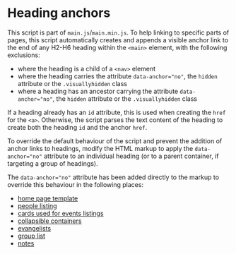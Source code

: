 # Heading anchors

This script is part of `main.js`/`main.min.js`. To help linking to specific parts of pages, this script automatically creates and appends a visible anchor link to the end of any H2-H6 heading within the `<main>` element, with the following exclusions:

- where the heading is a child of a `<nav>` element
- where the heading carries the attribute `data-anchor="no"`, the `hidden` attribute or the `.visuallyhidden` class
- where a heading has an ancestor carrying the attribute `data-anchor="no"`, the `hidden` attribute or the `.visuallyhidden` class

If a heading already has an `id` attribute, this is used when creating the `href` for the `<a>`. Otherwise, the script parses the text content of the heading to create both the heading `id` and the anchor `href`.

To override the default behaviour of the script and prevent the addition of anchor links to headings, modify the HTML markup to apply the `data-anchor="no"` attribute to an individual heading (or to a parent container, if targeting a group of headings).

The `data-anchor="no"` attribute has been added directly to the markup to override this behaviour in the following places:

- [home page template](../templates/home.md)
- [people listing](../templates/listings.md#list-of-people)
- [cards used for events listings](../templates/listings.md#list-of-events)
- [collapsible containers](../components/collapsible-containers.md)
- [evangelists](../components/evangelists.md)
- [group list](../components/group-list.md)
- [notes](../components/notes.md)
